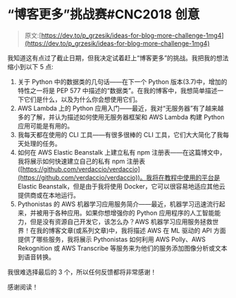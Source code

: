 # “博客更多”挑战赛#CNC2018 创意

> 原文:[https://dev.to/p_grzesik/ideas-for-blog-more-challenge-1mg4](https://dev.to/p_grzesik/ideas-for-blog-more-challenge-1mg4)

我知道这有点过了截止日期，但我决定试着赶上“博客更多”的挑战。我把我的想法缩小到以下 5 点:

1.  关于 Python 中的数据类的几句话——在下一个 Python 版本(3.7)中，增加的特性之一将是 PEP 577 中描述的“数据类”。在我的博客中，我想简单描述一下它们是什么，以及为什么你会想使用它们。
2.  AWS Lambda 上的 Python 应用入门——最近，我对“无服务器”有了越来越多的了解，并认为描述如何使用无服务器框架和 AWS Lambda 构建 Python 应用可能是有用的。
3.  我每天都在使用的 CLI 工具——有很多很棒的 CLI 工具，它们大大简化了我每天处理的任务。
4.  如何在 AWS Elastic Beanstalk 上建立私有 npm 注册表——在这篇博文中，我将展示如何快速建立自己的私有 npm 注册表([https://github.com/verdaccio/verdaccio](https://github.com/verdaccio/verdaccio))。我将在教程中使用的平台是 Elastic Beanstalk，但是由于我将使用 Docker，它可以很容易地适应其他云提供商或在本地运行。
5.  Pythonistas 的 AWS 机器学习应用服务简介——最近，机器学习迅速流行起来，并被用于各种应用。如果你想增强你的 Python 应用程序的人工智能能力，但是没有资源自己开发它，该怎么办？AWS 机器学习应用服务拯救世界！在我的博客文章(或系列文章)中，我将描述 AWS 在 ML 驱动的 API 方面提供了哪些服务，我将展示 Pythonistas 如何利用 AWS Polly、AWS Rekognition 或 AWS Transcribe 等服务来为他们的服务添加图像分析或文本到语音转换。

我很难选择最后的 3 个，所以任何反馈都将非常感谢！

感谢阅读！